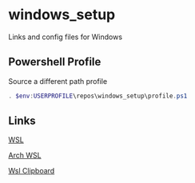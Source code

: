 # windows_setup
Links and config files for Windows

## Powershell Profile
Source a different path profile

```powershell
. $env:USERPROFILE\repos\windows_setup\profile.ps1
```

## Links

   [WSL](https://docs.microsoft.com/pt-br/windows/wsl/install-win10)
   
   [Arch WSL](https://github.com/yuk7/ArchWSL)

   [Wsl Clipboard](https://github.com/neovim/neovim/wiki/FAQ#how-to-use-the-windows-clipboard-from-wsl)
  
